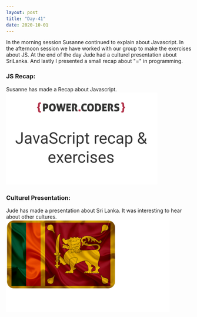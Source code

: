 ```yaml
---
layout: post
title: "Day-41"
date: 2020-10-01
---
```

In the morning session Susanne continued to explain about Javascript. In the afternoon session we have worked with our group to make the exercises about JS. At the end of the day Jude had a culturel presentation about SriLanka. And lastly I presented a small recap about "=" in programming. 


<h3>JS Recap: </h3>
Susanne has made a Recap about Javascript. 


<img src="/Images/slide41.png" alt="day41Social" height="250">



<h3> Culturel Presentation: </h3>
Jude has made a presentation about Sri Lanka. It was interesting to hear about other cultures.

<img src="/Images/srilanka41.png" alt="day41Social" height="250">



